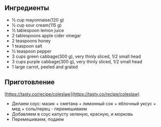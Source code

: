 ## Ингредиенты

- ½ cup mayonnaise(120 g)
- ½ cup sour cream(115 g)
- ½ tablespoon lemon juice
- 2 tablespoons apple cider vinegar
- 2 teaspoons honey
- 1 teaspoon salt
- ½ teaspoon pepper
- 3 cups green cabbage(300 g), very thinly sliced, 1/2 small head
- 3 cups purple cabbage(300 g), very thinly sliced, 1/2 small head
- 1 large carrot, peeled and grated

## Приготовление

[https://tasty.co/recipe/coleslaw](https://tasty.co/recipe/coleslaw)

- Делаем соус: мазик + сметана + лимонный сок + яблочный уксус + мед + соль/перец - перемешиваем
- Добавляем в соус капусту зеленую, красную, и морковь
- Перемешиваем, подаем